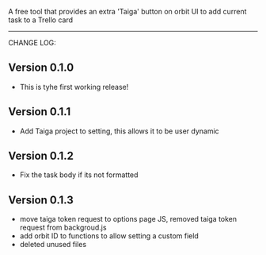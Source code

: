 A free tool that provides an extra 'Taiga' button on orbit UI to add current task to a Trello card

---

CHANGE LOG:

Version 0.1.0
---------------
- This is tyhe first working release!

Version 0.1.1
---------------
- Add Taiga project to setting, this allows it to be user dynamic

Version 0.1.2
---------------
- Fix the task body if its not formatted

Version 0.1.3
---------------
- move taiga token request to options page JS, removed taiga token request from backgroud.js
- add orbit ID to functions to allow setting a custom field
- deleted unused files

